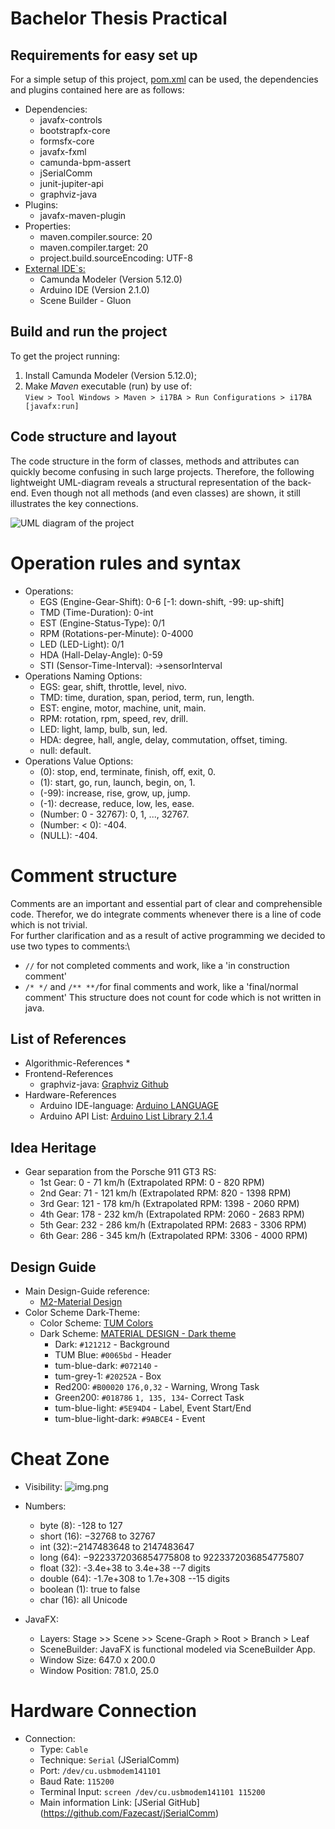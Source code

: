 # Bachelor Thesis Practical

## Requirements for easy set up

For a simple setup of this project, [pom.xml](pom.xml) can be used,
the dependencies and plugins contained here are as follows:

* Dependencies:
    * javafx-controls
    * bootstrapfx-core
    * formsfx-core
    * javafx-fxml
    * camunda-bpm-assert
    * jSerialComm
    * junit-jupiter-api
    * graphviz-java
* Plugins:
    * javafx-maven-plugin
* Properties:
    * maven.compiler.source: 20
    * maven.compiler.target: 20
    * project.build.sourceEncoding: UTF-8
* <u>External IDE`s:</u>
  * Camunda Modeler (Version 5.12.0)
  * Arduino IDE (Version 2.1.0)
  * Scene Builder - Gluon

## Build and run the project

To get the project running:
1. Install Camunda Modeler (Version 5.12.0);
2. Make *Maven* executable (run) by use of:\
   ```View > Tool Windows > Maven > i17BA > Run Configurations > i17BA [javafx:run]```

## Code structure and layout

The code structure in the form of classes, methods and attributes can quickly become confusing in such large projects.
Therefore, the following lightweight UML-diagram reveals a structural representation of the back-end. Even though not
all methods (and even classes) are shown, it still illustrates the key connections.

![UML diagram of the project](UML.svg)

# Operation rules and syntax
* Operations:
  * EGS (Engine-Gear-Shift): 0-6  [-1: down-shift, -99: up-shift]
  * TMD (Time-Duration): 0-int
  * EST (Engine-Status-Type): 0/1
  * RPM (Rotations-per-Minute): 0-4000
  * LED (LED-Light): 0/1
  * HDA (Hall-Delay-Angle): 0-59
  * STI (Sensor-Time-Interval): ->sensorInterval
* Operations Naming Options:
  * EGS: gear, shift, throttle, level, nivo.
  * TMD: time, duration, span, period, term, run, length.
  * EST: engine, motor, machine, unit, main.
  * RPM: rotation, rpm, speed, rev, drill.
  * LED: light, lamp, bulb, sun, led.
  * HDA: degree, hall, angle, delay, commutation, offset, timing.
  * null: default.
* Operations Value Options:
  * (0): stop, end, terminate, finish, off, exit, 0.
  * (1): start, go, run, launch, begin, on, 1.
  * (-99): increase, rise, grow, up, jump.
  * (-1): decrease, reduce, low, les, ease.
  * (Number: 0 - 32767): 0, 1, ..., 32767.
  * (Number: < 0): -404.
  * (NULL): -404.

# Comment structure 
Comments are an important and essential part of clear and comprehensible code. Therefor, we do integrate comments
whenever there is a line of code which is not trivial.\
For further clarification and as a result of active programming we decided to use two types to comments:\
  * `//` for not completed comments and work, like a 'in construction comment'
  * `/* */` and `/** **/`for final comments and work, like a 'final/normal comment'
This structure does not count for code which is not written in java.

## List of References

* Algorithmic-References
    *   
* Frontend-References
    * graphviz-java: [Graphviz Github](https://github.com/nidi3/graphviz-java)
* Hardware-References
    * Arduino IDE-language: [Arduino LANGUAGE](https://www.arduino.cc/reference/en/)
    * Arduino API List: [Arduino List Library  2.1.4](https://nkaaf.github.io/Arduino-List/html/index.html)

## Idea Heritage
* Gear separation from the Porsche 911 GT3 RS:
  * 1st Gear: 0 - 71 km/h (Extrapolated RPM: 0 - 820 RPM)
  * 2nd Gear: 71 - 121 km/h (Extrapolated RPM: 820 - 1398 RPM)
  * 3rd Gear: 121 - 178 km/h (Extrapolated RPM: 1398 - 2060 RPM)
  * 4th Gear: 178 - 232 km/h (Extrapolated RPM: 2060 - 2683 RPM)
  * 5th Gear: 232 - 286 km/h (Extrapolated RPM: 2683 - 3306 RPM)
  * 6th Gear: 286 - 345 km/h (Extrapolated RPM: 3306 - 4000 RPM)

## Design Guide

* Main Design-Guide reference:
  * [M2-Material Design](https://m2.material.io/design/color/dark-theme.html)
* Color Scheme Dark-Theme:
  * Color Scheme: [TUM Colors](https://gist.github.com/lnksz/51e3566af2df5c7aa678cd4dfc8305f7)
  * Dark Scheme: [MATERIAL DESIGN - Dark theme](https://m2.material.io/design/color/dark-theme.html#ui-application)
    * Dark: `#121212` - Background
    * TUM Blue: `#0065bd` - Header
    * tum-blue-dark: `#072140` - 
    * tum-grey-1: `#20252A` - Box
    * Red200: `#B00020` `176,0,32` - Warning, Wrong Task
    * Green200: `#018786` `1, 135, 134`- Correct Task
    * tum-blue-light: `#5E94D4` - Label, Event Start/End
    * tum-blue-light-dark: `#9ABCE4` - Event 

# Cheat Zone
* Visibility:
  ![img.png](information1.png)
    
* Numbers:
  * byte (8): -128 to 127 
  * short (16): −32768 to 32767
  * int (32):−2147483648 to 2147483647
  * long (64): −9223372036854775808 to 9223372036854775807
  * float (32): -3.4e+38 to 3.4e+38 --7 digits
  * double (64): -1.7e+308 to 1.7e+308 --15 digits
  * boolean (1): true to false
  * char (16): all Unicode
* JavaFX:
  * Layers: Stage >> Scene >> Scene-Graph > Root > Branch > Leaf
  * SceneBuilder: JavaFX is functional modeled via SceneBuilder App.
  * Window Size: 647.0 x 200.0
  * Window Position: 781.0, 25.0

# Hardware Connection
* Connection:
  * Type: `Cable`
  * Technique: `Serial` (JSerialComm)
  * Port: `/dev/cu.usbmodem141101`
  * Baud Rate: `115200`
  * Terminal Input: `screen /dev/cu.usbmodem141101 115200`
  * Main information Link: [JSerial GitHub] (https://github.com/Fazecast/jSerialComm)